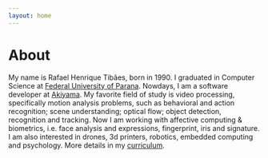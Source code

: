 ```yaml
---
layout: home
---
```

# About

My name is Rafael Henrique Tibães, born in 1990. I graduated in Computer Science at [Federal University of Parana](http://www.inf.ufpr.br). Nowdays, I am a software developer at [Akiyama](http://www.akiyama.com.br).  My favorite field of study is video processing, specifically motion analysis problems, such as behavioral and action recognition; scene understanding; optical flow; object detection, recognition and tracking. Now I am working with affective computing & biometrics, i.e. face analysis and expressions, fingerprint, iris and signature. I am also interested in drones, 3d printers, robotics, embedded computing and psychology. More details in my [curriculum](http://fael.nl/cv).
